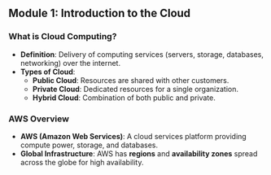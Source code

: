 ## Module 1: Introduction to the Cloud

### What is Cloud Computing?
- **Definition**: Delivery of computing services (servers, storage, databases, networking) over the internet.
- **Types of Cloud**: 
  - **Public Cloud**: Resources are shared with other customers.
  - **Private Cloud**: Dedicated resources for a single organization.
  - **Hybrid Cloud**: Combination of both public and private.

### AWS Overview
- **AWS (Amazon Web Services)**: A cloud services platform providing compute power, storage, and databases.
- **Global Infrastructure**: AWS has **regions** and **availability zones** spread across the globe for high availability.
